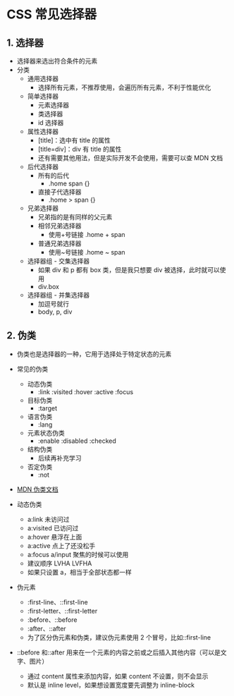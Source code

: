 # CSS 常见选择器

## 1. 选择器

- 选择器来选出符合条件的元素
- 分类
  - 通用选择器
    - 选择所有元素，不推荐使用，会遍历所有元素，不利于性能优化
  - 简单选择器
    - 元素选择器
    - 类选择器
    - id 选择器
  - 属性选择器
    - [title]：选中有 title 的属性
    - [title=div]：div 有 title 的属性
    - 还有需要其他用法，但是实际开发不会使用，需要可以查 MDN 文档
  - 后代选择器
    - 所有的后代
      - .home span {}
    - 直接子代选择器
      - .home > span {}
  - 兄弟选择器
    - 兄弟指的是有同样的父元素
    - 相邻兄弟选择器
      - 使用+号链接 .home + span
    - 普通兄弟选择器
      - 使用~号链接 .home ~ span
  - 选择器组 - 交集选择器
    - 如果 div 和 p 都有 box 类，但是我只想要 div 被选择，此时就可以使用
    - div.box
  - 选择器组 - 并集选择器
    - 加逗号就行
    - body, p, div

## 2. 伪类

- 伪类也是选择器的一种，它用于选择处于特定状态的元素
- 常见的伪类
  - 动态伪类
    - :link :visited :hover :active :focus
  - 目标伪类
    - :target
  - 语言伪类
    - :lang
  - 元素状态伪类
    - :enable :disabled :checked
  - 结构伪类
    - 后续再补充学习
  - 否定伪类
    - :not
- [MDN 伪类文档](https://developer.mozilla.org/zh-CN/docs/Web/CSS/Pseudo-classes)

- 动态伪类

  - a:link 未访问过
  - a:visited 已访问过
  - a:hover 悬浮在上面
  - a:active 点上了还没松手
  - a:focus a/input 聚焦的时候可以使用
  - 建议顺序 LVHA LVFHA
  - 如果只设置 a，相当于全部状态都一样

- 伪元素

  - :first-line、::first-line
  - :first-letter、::first-letter
  - :before、::before
  - :after、::after
  - 为了区分伪元素和伪类，建议伪元素使用 2 个冒号，比如::first-line

- ::before 和::after 用来在一个元素的内容之前或之后插入其他内容（可以是文字、图片）
  - 通过 content 属性来添加内容，如果 content 不设置，则不会显示
  - 默认是 inline level，如果想设置宽度要先调整为 inline-block
